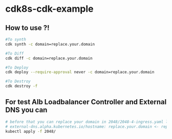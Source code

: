 # cdk8s-cdk-example


## How to use ?!
```bash
#To synth 
cdk synth -c domain=replace.your.domain

#To Diff
cdk diff -c domain=replace.your.domain

#To Deploy
cdk deploy --require-approval never -c domain=replace.your.domain 

#To Destroy
cdk destroy -f
```

## For test Alb Loadbalancer Controller and External DNS you can 
```bash
# before that you can replace your domain in 2048/2048-4-ingress.yaml line 9
# external-dns.alpha.kubernetes.io/hostname: replace.your.domain <- replace to your domain name you want
kubectl apply -f 2048/ 
```